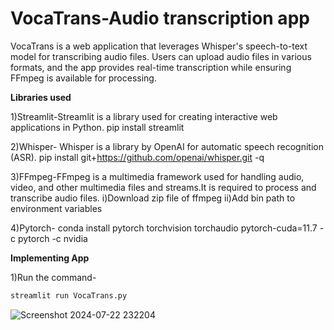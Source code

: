 # VocaTrans-Audio transcription app
VocaTrans is a web application that leverages Whisper's speech-to-text model for transcribing audio files. Users can upload audio files in various formats, and the app provides real-time transcription while ensuring FFmpeg is available for processing.

**Libraries used**

1)Streamlit-Streamlit is a library used for creating interactive web applications in Python.
pip install streamlit

2)Whisper- Whisper is a library by OpenAI for automatic speech recognition (ASR).
pip install git+https://github.com/openai/whisper.git -q

3)FFmpeg-FFmpeg is a multimedia framework used for handling audio, video, and other multimedia files and streams.It is required to process and transcribe audio files.
  i)Download zip file of ffmpeg
  ii)Add bin path to environment variables

4)Pytorch-
conda install pytorch torchvision torchaudio pytorch-cuda=11.7 -c pytorch -c nvidia

**Implementing App**

1)Run the command-
```bash
streamlit run VocaTrans.py
```
![Screenshot 2024-07-22 232204](https://github.com/user-attachments/assets/7c5c12f5-78a2-4536-a594-99803dd960cf)

